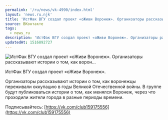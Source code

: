 ```yaml
---
permalink: '/ru/news/vk-4990/index.html'
layout: 'news.ru.njk'
title: 'ИстФак ВГУ создал проект «оЖиви Воронеж». Организаторы рассказывают истории о том, как ворон'
source: ВКонтакте
tags:
  - news_ru
description: 'ИстФак ВГУ создал проект «оЖиви Воронеж». Организаторы рассказывают истории о том, как ворон…'
updatedAt: 1516892727
---
```

![ИстФак ВГУ создал проект «оЖиви Воронеж». Организаторы рассказывают истории о том, как ворон…](https://sun9-53.userapi.com/impf/c834200/v834200708/93b56/-Khkk97gk2k.jpg?size=1280x921&quality=96&sign=34523d9e7465f73f64725ea44677c059&c_uniq_tag=pejd9YdmjFieC-q9bDtedUOBkMEh0PW5R6_UASSJn-E&type=album)

ИстФак ВГУ создал проект «оЖиви Воронеж».

Организаторы рассказывают истории о том, как воронежцы переживали оккупацию в годы Великой Отечественной войны. В группе будут публиковаться истории о том, как менялся Воронеж, через что проходили жители города в разные периоды времени.

Подписывайтесь: [https://vk.com/club159175556](https://vk.com/club159175556)
